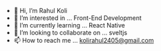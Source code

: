 - 👋 Hi, I’m Rahul Koli
- 👀 I’m interested in ... Front-End Development
- 🌱 I’m currently learning ... React Native
- 💞️ I’m looking to collaborate on ... sveltjs
- 📫 How to reach me ... kolirahul2405@gmail.com

<!---
rahulk1705/rahulk1705 is a ✨ special ✨ repository because its `README.md` (this file) appears on your GitHub profile.
You can click the Preview link to take a look at your changes.
--->
